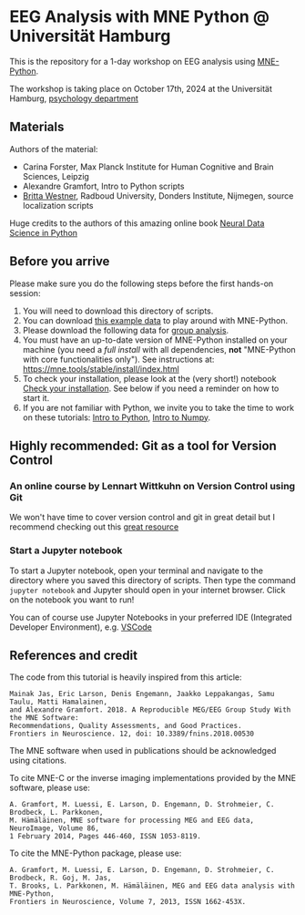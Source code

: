 # EEG Analysis with MNE Python @ Universität Hamburg

This is the repository for a 1-day workshop on EEG analysis using [MNE-Python](https://github.com/mne-tools/mne-python).

The workshop is taking place on October 17th, 2024 at the Universität Hamburg, [psychology department](https://www.psy.uni-hamburg.de/arbeitsbereiche/klinische-psychologie-und-psychotherapie/personen.html)

## Materials

Authors of the material:

- Carina Forster, Max Planck Institute for Human Cognitive and Brain Sciences, Leipzig
- Alexandre Gramfort, Intro to Python scripts
- [Britta Westner](https://britta-wstnr.github.io/posts/about/), Radboud University, Donders Institute, Nijmegen, source localization scripts

Huge credits to the authors of this amazing online book [Neural Data Science in Python](https://neuraldatascience.io/intro.html)

## Before you arrive

Please make sure you do the following steps before the first hands-on session:

1. You will need to download this directory of scripts.
2. You can download [this example data](https://drive.google.com/file/d/1etefiAIRG6CMBeU91Fu2CTqM5KT9Ng_Z/view?usp=sharing) to play around with MNE-Python.
3. Please download the following data for [group analysis](https://github.com/neural-data-science/NESC_3505_textbook/tree/master/7-eeg/data).
4. You must have an up-to-date version of MNE-Python installed on your machine (you need a *full install* with all dependencies, **not** "MNE-Python with core functionalities only"). See instructions at: https://mne.tools/stable/install/index.html
5. To check your installation, please look at the (very short!) notebook [Check your installation](Installation_check.ipynb). See below if you need a reminder on how to start it.
6. If you are not familiar with Python, we invite you to take the time to work on these tutorials:
[Intro to Python](intro_to_python/0a-Intro_Python.ipynb), [Intro to Numpy](intro_to_python/0b-Intro_Numpy.ipynb).

## Highly recommended: Git as a tool for Version Control
### An online course by Lennart Wittkuhn on Version Control using Git
We won't have time to cover version control and git in great detail but I recommend checking out this [great resource](https://lennartwittkuhn.com/version-control-course-mpib-2024/)


### Start a Jupyter notebook

To start a Jupyter notebook, open your terminal and navigate to the directory where you saved this directory of scripts.
Then type the command `jupyter notebook` and Jupyter should open in your internet browser.
Click on the notebook you want to run!

You can of course use Jupyter Notebooks in your preferred IDE (Integrated Developer Environment), e.g.
[VSCode](https://code.visualstudio.com/docs/datascience/jupyter-notebooks)

## References and credit

The code from this tutorial is heavily inspired from this article:

	Mainak Jas, Eric Larson, Denis Engemann, Jaakko Leppakangas, Samu Taulu, Matti Hamalainen,
	and Alexandre Gramfort. 2018. A Reproducible MEG/EEG Group Study With the MNE Software:
	Recommendations, Quality Assessments, and Good Practices.
	Frontiers in Neuroscience. 12, doi: 10.3389/fnins.2018.00530

The MNE software when used in publications should be acknowledged using citations.

To cite MNE-C or the inverse imaging implementations provided by the MNE software, please use:

	A. Gramfort, M. Luessi, E. Larson, D. Engemann, D. Strohmeier, C. Brodbeck, L. Parkkonen,
	M. Hämäläinen, MNE software for processing MEG and EEG data, NeuroImage, Volume 86,
	1 February 2014, Pages 446-460, ISSN 1053-8119.

To cite the MNE-Python package, please use:

	A. Gramfort, M. Luessi, E. Larson, D. Engemann, D. Strohmeier, C. Brodbeck, R. Goj, M. Jas,
	T. Brooks, L. Parkkonen, M. Hämäläinen, MEG and EEG data analysis with MNE-Python,
	Frontiers in Neuroscience, Volume 7, 2013, ISSN 1662-453X.
